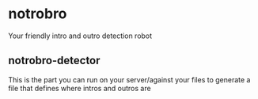 # notrobro
Your friendly intro and outro detection robot

## notrobro-detector
This is the part you can run on your server/against your files to generate a file that defines where intros and outros are
